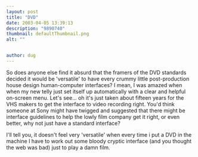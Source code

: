 ```yaml
---
layout: post
title: "DVD"
date: 2003-04-05 13:39:13
description: "9890740"
thumbnail: defaultThumbnail.png
alt: ""


author: dug
---
```


<p>So does anyone else find it absurd that the framers of the <span class="caps">DVD </span>standards decided it would be 'versatile' to have every crummy little post-production house design human-computer interfaces? I mean, I was amazed when when my new telly just set itself up automatically with a clear and helpful on-screen menu. Let's see... oh it's just taken about fifteen years for the <span class="caps">VHS </span>makers to get the interface to video recording right. You'd think someone at Sony might have twigged and suggested that there might be interface guidelines to help the lowly film company get it right, or even better, why not just have a standard interface?</p>

<p>I'll tell you, it doesn't feel very 'versatile' when every time i put a <span class="caps">DVD </span>in the machine I have to work out some bloody cryptic interface (and you thought the web was bad) just to play a damn film.</p>
